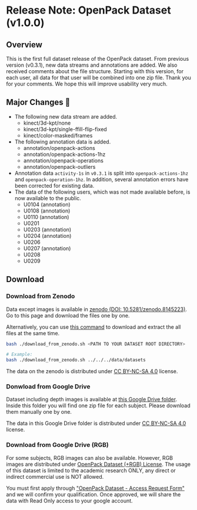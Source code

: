 # Release Note: OpenPack Dataset (v1.0.0)

## Overview

This is the first full dataset release of the OpenPack dataset.
From previous version (v0.3.1), new data streams and annotations are added.
We also received comments about the file structure. Starting with this version, for each user, all data for that user will be combined into one zip file.
Thank you for your comments. We hope this will improve usability very much.

## Major Changes :rocket:

- The following new data stream are added.
  - kinect/3d-kpt/none
  - kinect/3d-kpt/single-ffill-flip-fixed
  - kinect/color-masked/frames
- The following annotation data is added.
  - annotation/openpack-actions
  - annotation/openpack-actions-1hz
  - annotation/openpack-operations
  - annotation/openpack-outliers
- Annotation data `activity-1s` in `v0.3.1` is split into `openpack-actions-1hz` and `openpack-operation-1hz`. In addition, several annotation errors have been corrected for existing data.
- The data of the following users, which was not made available before, is now available to the public.
  - U0104 (annotation)
  - U0108 (annotation)
  - U0110 (annotation)
  - U0201
  - U0203 (annotation)
  - U0204 (annotation)
  - U0206
  - U0207 (annotation)
  - U0208
  - U0209

## Download

### Download from Zenodo

Data except images is available in [zenodo (DOI: 10.5281/zenodo.8145223)](https://zenodo.org/records/8145223).
Go to this page and download the files one by one.

Alternatively, you can use [this command](./release/v1.0.0/download_from_zenodo.sh) to download and extract the all files at the same time.

```bash
bash ./download_from_zenodo.sh <PATH TO YOUR DATASET ROOT DIRECTORY>

# Example:
bash ./download_from_zenodo.sh ../../../data/datasets
```

The data on the zenodo is distributed under [CC BY-NC-SA 4.0](https://creativecommons.org/licenses/by-nc-sa/4.0/legalcode) license.

### Donwload from Google Drive

Dataset including depth images is available at [this Google Drive folder](https://drive.google.com/drive/folders/10hYJYkhPRgf-uTToUm5KR99EHkH2v9GB?usp=drive_link).
Inside this folder you will find one zip file for each subject. Please download them manually one by one.

The data in this Google Drive folder is distributed under [CC BY-NC-SA 4.0](https://creativecommons.org/licenses/by-nc-sa/4.0/legalcode) license.

### Download from Google Drive (RGB)

For some subjects, RGB images can also be available.
However, RGB images are distributed under [OpenPack Dataset (+RGB) License](./licenses/OPENPACK_DATASET_RGB_LICENSE.md).
The usage of this dataset is limited to the academic research ONLY, any direct or indirect commercial use is NOT allowed.

You must first apply through ["OpenPack Dataset - Access Request Form"](https://docs.google.com/forms/d/e/1FAIpQLScrRWe-qTQV5CKTBxtLQZ7ScgLsHFWxXRmD5he04qXRVBAtqg/viewform?usp=sf_link) and we will confirm your qualification.
Once approved, we will share the data with Read Only access to your google account.
